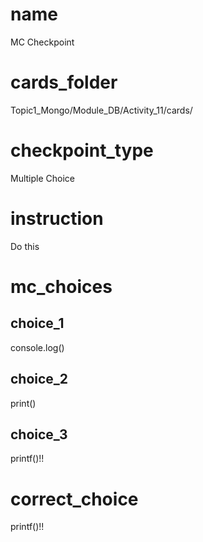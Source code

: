 # name
MC Checkpoint

# cards_folder
Topic1_Mongo/Module_DB/Activity_11/cards/

# checkpoint_type
Multiple Choice

# instruction
Do this      
 
# mc_choices

## choice_1
console.log()

## choice_2
print()

## choice_3
printf()!!

# correct_choice
printf()!!